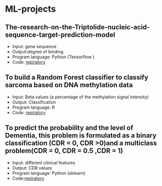 # ML-projects

## The-research-on-the-Triptolide-nucleic-acid-sequence-target-prediction-model

- Input: gene sequence
- Output:degree of binding 
- Program language: Python (Tensorflow )
- Code: [repiratory](https://github.com/Margery0011/The-research-on-the-Triptolide-nucleic-acid-sequence-target-prediction-model-/blob/main/Summary.pdf) 

## To build a Random Forest classifier to classify sarcoma based on DNA methylation data

- Input: Beta values (a percentage of the methylation signal intensity)
- Output: Classification 
- Program language: R 
- Code: [repiratory](https://github.com/Margery0011/Sarcoma_RF)

## To predict the probability and the level of Dementia, this problem is formulated as a binary classification (CDR = 0, CDR >0)and a multiclass problem(CDR = 0, CDR = 0.5 ,CDR = 1) 

- Input: different clinical features 
- Output: CDR values
- Program language: Python (sklearn)
- Code:[repiratory](https://github.com/Margery0011/Predicting-Probability-and-the-Level-of-Dementia-Using-Machine-Learning-Models)

